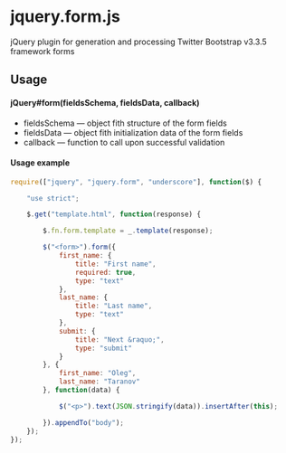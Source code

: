 jquery.form.js
===========

jQuery plugin for generation and processing Twitter Bootstrap v3.3.5 framework forms

Usage
-----

#### jQuery#form(fieldsSchema, fieldsData, callback)

* fieldsSchema — object fith structure of the form fields
* fieldsData — object fith initialization data of the form fields
* callback — function to call upon successful validation

#### Usage example

```javascript
require(["jquery", "jquery.form", "underscore"], function($) {

    "use strict";

    $.get("template.html", function(response) {

        $.fn.form.template = _.template(response);

        $("<form>").form({
            first_name: {
                title: "First name",
                required: true,
                type: "text"
            },
            last_name: {
                title: "Last name",
                type: "text"
            },
            submit: {
                title: "Next &raquo;",
                type: "submit"
            }
        }, {
            first_name: "Oleg",
            last_name: "Taranov"
        }, function(data) {

            $("<p>").text(JSON.stringify(data)).insertAfter(this);

        }).appendTo("body");
    });
});
```
